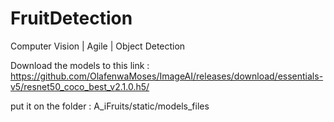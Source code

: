 # FruitDetection
Computer Vision | Agile | Object Detection

Download the models to this link : 
https://github.com/OlafenwaMoses/ImageAI/releases/download/essentials-v5/resnet50_coco_best_v2.1.0.h5/

put it on the folder : A_iFruits/static/models_files 
